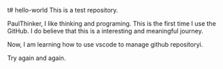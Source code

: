 t# hello-world
This is a test repository.

PaulThinker, I like thinking and programing. This is the first time I use the GitHub.
I do believe that this is a interesting and meaningful journey.

Now, I am learning how to use vscode to manage github repositoryi.

Try again and again.